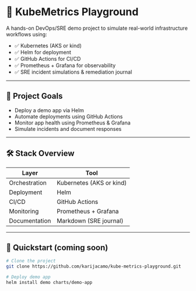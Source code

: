 # 🧰 KubeMetrics Playground

A hands-on DevOps/SRE demo project to simulate real-world infrastructure workflows using:

- ✅ Kubernetes (AKS or kind)
- ✅ Helm for deployment
- ✅ GitHub Actions for CI/CD
- ✅ Prometheus + Grafana for observability
- ✅ SRE incident simulations & remediation journal

---

## 🎯 Project Goals

- Deploy a demo app via Helm
- Automate deployments using GitHub Actions
- Monitor app health using Prometheus & Grafana
- Simulate incidents and document responses

---

## 🛠️ Stack Overview

| Layer         | Tool                   |
|---------------|------------------------|
| Orchestration | Kubernetes (AKS or kind) |
| Deployment    | Helm                   |
| CI/CD         | GitHub Actions         |
| Monitoring    | Prometheus + Grafana   |
| Documentation | Markdown (SRE journal) |

---

## 🚀 Quickstart (coming soon)

```bash
# Clone the project
git clone https://github.com/karijacamo/kube-metrics-playground.git

# Deploy demo app
helm install demo charts/demo-app

